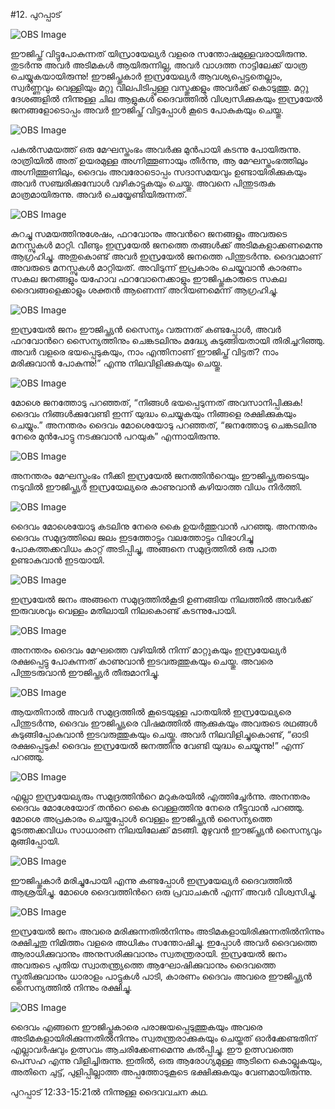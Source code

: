 #12. പുറപ്പാട് 

![OBS Image](https://cdn.door43.org/obs/jpg/360px/obs-en-12-01.jpg)

ഈജിപ്ത് വിട്ടുപോകുന്നത് യിസ്രായേല്യര്‍ വളരെ സന്തോഷമുള്ളവരായിരുന്നു. തുടര്‍ന്നു അവര്‍ അടിമകള്‍ ആയിരുന്നില്ല, അവര്‍ വാഗ്ദത്ത നാട്ടിലേക്ക് യാത്ര ചെയ്യുകയായിരുന്നു! ഈജിപ്തുകാര്‍ ഇസ്രയേല്യര്‍ ആവശ്യപ്പെട്ടതെല്ലാം, സ്വര്‍ണ്ണവും വെള്ളിയും മറ്റു വിലപിടിപ്പുള്ള വസ്തുക്കളും  അവര്‍ക്ക് കൊടുത്തു. മറ്റു ദേശങ്ങളില്‍ നിന്നുള്ള  ചില ആളുകള്‍  ദൈവത്തില്‍ വിശ്വസിക്കുകയും ഇസ്രയേല്‍ ജനങ്ങളോടൊപ്പം  അവര്‍ ഈജിപ്ത് വിട്ടപ്പോള്‍ കൂടെ പോകുകയും ചെയ്തു.

![OBS Image](https://cdn.door43.org/obs/jpg/360px/obs-en-12-02.jpg)

പകല്‍സമയത്ത് ഒരു മേഘസ്തംഭം അവര്‍ക്കു മുന്‍പായി  കടന്നു പോയിരുന്നു.  രാത്രിയില്‍  അത് ഉയരമുള്ള അഗ്നിത്തൂണായും തീര്‍ന്നു, ആ മേഘസ്തംഭത്തിലും അഗ്നിത്തൂണിലും, ദൈവം അവരോടൊപ്പം സദാസമയവും ഉണ്ടായിരിക്കുകയും അവര്‍ സഞ്ചരിക്കുമ്പോള്‍ വഴികാട്ടുകയും ചെയ്തു. അവനെ  പിന്തുടരുക മാത്രമായിരുന്നു. അവര്‍ ചെയ്യേണ്ടിയിരുന്നത്. 

![OBS Image](https://cdn.door43.org/obs/jpg/360px/obs-en-12-03.jpg)

കുറച്ചു സമയത്തിനുശേഷം, ഫറവോനും അവന്‍റെ ജനങ്ങളും അവരുടെ മനസ്സുകള്‍ മാറ്റി. വീണ്ടും ഇസ്രയേല്‍ ജനത്തെ തങ്ങള്‍ക്ക് അടിമകളാക്കണമെന്നു ആഗ്രഹിച്ചു. അതുകൊണ്ട് അവര്‍ ഇസ്രയേല്‍ ജനത്തെ പിന്തുടര്‍ന്നു. ദൈവമാണ് അവരുടെ മനസ്സുകള്‍ മാറ്റിയത്. അവിടുന്ന് ഇപ്രകാരം ചെയ്യുവാന്‍ കാരണം സകല ജനങ്ങളും യഹോവ ഫറവോനെക്കാളും ഈജിപ്തുകാരുടെ സകല ദൈവങ്ങളെക്കാളും ശക്തന്‍ ആണെന്ന് അറിയണമെന്ന് ആഗ്രഹിച്ചു.

![OBS Image](https://cdn.door43.org/obs/jpg/360px/obs-en-12-04.jpg)

ഇസ്രയേല്‍ ജനം ഈജിപ്ത്യന്‍ സൈന്യം വരുന്നത്‌ കണ്ടപ്പോള്‍, അവര്‍ ഫറവോന്‍റെ സൈന്യത്തിനും ചെങ്കടലിനും മദ്ധ്യേ കുടുങ്ങിയതായി തിരിച്ചറിഞ്ഞു.   അവര്‍ വളരെ ഭയപ്പെടുകയും, നാം എന്തിനാണ് ഈജിപ്ത് വിട്ടത്? നാം മരിക്കുവാന്‍ പോകുന്നു!” എന്നു  നിലവിളിക്കുകയും ചെയ്തു.

![OBS Image](https://cdn.door43.org/obs/jpg/360px/obs-en-12-05.jpg)

മോശെ ജനത്തോടു പറഞ്ഞത്, “നിങ്ങള്‍ ഭയപ്പെടുന്നത് അവസാനിപ്പിക്കുക! ദൈവം നിങ്ങള്‍ക്കുവേണ്ടി  ഇന്ന് യുദ്ധം ചെയ്യുകയും നിങ്ങളെ രക്ഷിക്കുകയും ചെയ്യും.” അനന്തരം ദൈവം മോശെയോടു പറഞ്ഞത്, “ജനത്തോടു ചെങ്കടലിനു നേരെ മുന്‍പോട്ടു നടക്കുവാന്‍ പറയുക” എന്നായിരുന്നു.

![OBS Image](https://cdn.door43.org/obs/jpg/360px/obs-en-12-06.jpg)

അനന്തരം മേഘസ്തംഭം നീക്കി ഇസ്രയേല്‍ ജനത്തിന്‍റെയും ഈജിപ്ത്യരുടെയും നടുവില്‍ ഈജിപ്ത്യര്‍ ഇസ്രയേല്യരെ കാണുവാന്‍ കഴിയാത്ത വിധം നിര്‍ത്തി.

![OBS Image](https://cdn.door43.org/obs/jpg/360px/obs-en-12-07.jpg)

ദൈവം മോശെയോടു കടലിനു നേരെ കൈ ഉയര്‍ത്തുവാന്‍ പറഞ്ഞു. അനന്തരം ദൈവം സമുദ്രത്തിലെ ജലം ഇടത്തോട്ടും വലത്തോട്ടും വിഭാഗിച്ചു പോകത്തക്കവിധം കാറ്റ് അടിപ്പിച്ചു, അങ്ങനെ സമുദ്രത്തില്‍ ഒരു പാത ഉണ്ടാകുവാന്‍ ഇടയായി.

![OBS Image](https://cdn.door43.org/obs/jpg/360px/obs-en-12-08.jpg)

ഇസ്രയേല്‍ ജനം അങ്ങനെ സമുദ്രത്തില്‍കൂടി ഉണങ്ങിയ നിലത്തില്‍ അവര്‍ക്ക് ഇരുവശവും വെള്ളം മതിലായി നിലകൊണ്ട് കടന്നുപോയി.

![OBS Image](https://cdn.door43.org/obs/jpg/360px/obs-en-12-09.jpg)

അനന്തരം ദൈവം മേഘത്തെ വഴിയില്‍ നിന്ന് മാറ്റുകയും ഇസ്രയേല്യര്‍ രക്ഷപ്പെട്ടു പോകുന്നത് കാണുവാന്‍ ഇടവരുത്തുകയും ചെയ്തു. അവരെ പിന്തുടരുവാന്‍ ഈജിപ്ത്യര്‍ തീരുമാനിച്ചു.

![OBS Image](https://cdn.door43.org/obs/jpg/360px/obs-en-12-10.jpg)

ആയതിനാല്‍ അവര്‍ സമുദ്രത്തില്‍ കൂടെയുള്ള പാതയില്‍  ഇസ്രയേല്യരെ പിന്തുടര്‍ന്നു, ദൈവം ഈജിപ്ത്യരെ വിഷമത്തില്‍ ആക്കുകയും അവരുടെ രഥങ്ങള്‍ കുടുങ്ങിപ്പോകുവാന്‍ ഇടവരുത്തുകയും ചെയ്തു. അവര്‍ നിലവിളിച്ചുകൊണ്ട്, “ഓടി രക്ഷപ്പെടുക! ദൈവം ഇസ്രയേല്‍ ജനത്തിനു വേണ്ടി യുദ്ധം ചെയ്യുന്നു!” എന്ന് പറഞ്ഞു.

![OBS Image](https://cdn.door43.org/obs/jpg/360px/obs-en-12-11.jpg)

എല്ലാ ഇസ്രയേല്യരും സമുദ്രത്തിന്‍റെ മറുകരയില്‍ എത്തിച്ചേര്‍ന്നു. അനന്തരം ദൈവം മോശേയോദ് തന്‍റെ കൈ വെള്ളത്തിനു നേരെ നീട്ടുവാന്‍ പറഞ്ഞു. മോശെ അപ്രകാരം ചെയ്തപ്പോള്‍ വെള്ളം ഈജിപ്ത്യന്‍ സൈന്യത്തെ മൂടത്തക്കവിധം സാധാരണ നിലയിലേക്ക് മടങ്ങി. മുഴുവന്‍ ഈജ്പ്ത്യന്‍ സൈന്യവും മുങ്ങിപ്പോയി.

![OBS Image](https://cdn.door43.org/obs/jpg/360px/obs-en-12-12.jpg)

ഈജിപ്തുകാര്‍ മരിച്ചുപോയി എന്നു കണ്ടപ്പോള്‍ ഇസ്രയേല്യര്‍ ദൈവത്തില്‍ ആശ്രയിച്ചു. മോശെ ദൈവത്തിന്‍റെ ഒരു പ്രവാചകന്‍ എന്ന് അവര്‍ വിശ്വസിച്ചു.

![OBS Image](https://cdn.door43.org/obs/jpg/360px/obs-en-12-13.jpg)

ഇസ്രയേല്‍ ജനം അവരെ മരിക്കുന്നതില്‍നിന്നും അടിമകളായിരിക്കുന്നതില്‍നിന്നും രക്ഷിച്ചതു നിമിത്തം വളരെ അധികം സന്തോഷിച്ചു. ഇപ്പോള്‍ അവര്‍ ദൈവത്തെ 
ആരാധിക്കുവാനും അനുസരിക്കുവാനും സ്വതന്ത്രരായി. ഇസ്രയേല്‍ ജനം അവരുടെ പുതിയ സ്വാതന്ത്ര്യത്തെ ആഘോഷിക്കുവാനും ദൈവത്തെ സ്തുതിക്കുവാനും ധാരാളം പാട്ടുകള്‍ പാടി, കാരണം ദൈവം അവരെ ഈജിപ്ത്യന്‍ സൈന്യത്തില്‍ നിന്നും രക്ഷിച്ചു.

![OBS Image](https://cdn.door43.org/obs/jpg/360px/obs-en-12-14.jpg)

ദൈവം എങ്ങനെ ഈജിപ്തുകാരെ പരാജയപ്പെടുത്തുകയും  അവരെ അടിമകളായിരിക്കുന്നതില്‍നിന്നും സ്വതന്ത്രരാക്കുകയും ചെയ്തത്  ഓര്‍ക്കേണ്ടതിന് എല്ലാവര്‍ഷവും ഉത്സവം ആചരിക്കേണമെന്നു കല്‍പ്പിച്ചു. ഈ ഉത്സവത്തെ പെസഹ എന്നു  വിളിച്ചിരുന്നു. ഇതില്‍, ഒരു ആരോഗ്യമുള്ള ആടിനെ കൊല്ലുകയും, അതിനെ ചുട്ട്, പുളിപ്പില്ലാത്ത അപ്പത്തോടുകൂടെ ഭക്ഷിക്കുകയും വേണമായിരുന്നു. 

പുറപ്പാട് 12:33-15:21ല്‍ നിന്നുള്ള ദൈവവചന കഥ.

